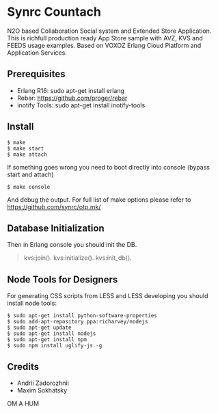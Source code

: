 Synrc Countach
==============

N2O based Collaboration Social system and Extended Store Application.
This is richfull production ready App Store sample with AVZ, KVS and FEEDS usage examples.
Based on VOXOZ Erlang Cloud Platform and Application Services.

Prerequisites
-------------

* Erlang R16: sudo apt-get install erlang
* Rebar: https://github.com/proger/rebar
* inotify Tools: sudo apt-get install inotify-tools

Install
-------

    $ make
    $ make start
    $ make attach

If something goes wrong you need to boot directly into console (bypass start and attach)

    $ make console

And debug the output. For full list of make options please refer to https://github.com/synrc/otp.mk/

Database Initialization
-----------------------

Then in Erlang console you should init the DB.

> kvs:join().
> kvs:initialize().
> kvs:init_db().

Node Tools for Designers
------------------------

For generating CSS scripts from LESS and LESS developing you should install node tools:

    $ sudo apt-get install python-software-properties
    $ sudo add-apt-repository ppa:richarvey/nodejs
    $ sudo apt-get update
    $ sudo apt-get install nodejs
    $ sudo apt-get install npm
    $ sudo npm install uglify-js -g

Credits
-------

* Andrii Zadorozhnii
* Maxim Sokhatsky

OM A HUM
